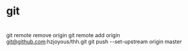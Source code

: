 # git 
# 
git remote remove origin 
git remote add origin git@github.com:hzjoyous/thh.git
git push --set-upstream origin master

